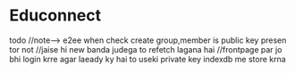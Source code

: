 # Educonnect
todo
//note--> e2ee when check create group,member is public key presen tor not
//jaise hi new banda judega to refetch lagana hai
//frontpage par jo bhi login krre agar laeady ky hai to useki private key indexdb me store krna
